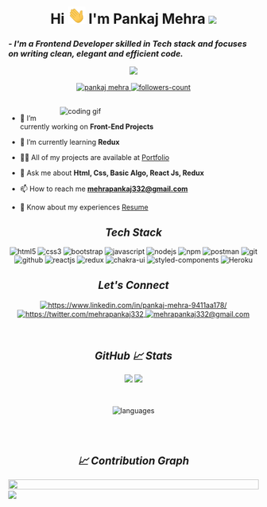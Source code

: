 
<!----------------------------------- Heading Section ------------------------------------>
<h1 align="center">
    Hi
    <img src="https://raw.githubusercontent.com/ABSphreak/ABSphreak/master/gifs/Hi.gif" width="35">
    I'm Pankaj Mehra
    <img src="https://camo.githubusercontent.com/d3359cb00ab0b5ed8f2e1fe3fceb4fbaf3b614340f8c0db99c17b9f50b351770/68747470733a2f2f656d6f6a69732e736c61636b6d6f6a69732e636f6d2f656d6f6a69732f696d616765732f313533313834393433302f343234362f626c6f622d73756e676c61737365732e6769663f31353331383439343330" width="35">
</h1>



<!----------------------------------- About Section ------------------------------------>

<h3>
    <i>- I'm a Frontend Developer skilled in Tech stack and focuses on writing clean, elegant and efficient code.</i>
</h3>

<!----------------------------------- Profile View Section ------------------------------------>

<p align="center">
<a align="center" href="https://github.com/DenverCoder1/readme-typing-svg"><img src="https://readme-typing-svg.herokuapp.com?&font=IBM+Plex+Sans&color=white&size=25&lines=Welcome+to+my+GitHub+Profile!;I'm+a+Full-Stack+Web+Developer." /></a>
</p>

<p align="center">
    <a href="https://github.com/mehrapankaj332">
        <img src="https://komarev.com/ghpvc/?username=mehrapankaj332&label=Profile%20views&color=0e75b6&style=flat" alt="pankaj mehra" />
    </a>
     <a href="https://github.com/mehrapankaj332?tab=followers">
        <img src="https://img.shields.io/github/followers/mehrapankaj332?label=Followers&style=social" alt="followers-count">
    </a>
</p>
<br>
<!-- -----------------------------------about details with resume ---------------------------- -->
<img align="right" alt="coding gif" width="400" src="https://media4.giphy.com/media/qgQUggAC3Pfv687qPC/giphy.gif"/>

- 🔭 I’m currently working on **Front-End Projects**

- 🌱 I’m currently learning **Redux**

- 👨‍💻 All of my projects are available at <a target="_blank" rel="noreferrer" href="">Portfolio</a>

- 💬 Ask me about **Html, Css, Basic Algo, React Js, Redux**

- 📫 How to reach me **mehrapankaj332@gmail.com**

- 📄 Know about my experiences <a target="_blank" rel="noreferrer" href="">Resume</a> 


<!----------------------------------- Tech Stack Section ------------------------------------>

<h2 align="center"><i>Tech Stack</i></h2>
<p align="center">
    <img src="https://img.shields.io/badge/HTML5-E34F26?style=for-the-badge&logo=html5&logoColor=white" alt="html5" />
    <img src="https://img.shields.io/badge/CSS3-1572B6?style=for-the-badge&logo=css3&logoColor=white" alt="css3" />
    <img src="https://img.shields.io/badge/Bootstrap-563D7C?style=for-the-badge&logo=bootstrap&logoColor=white" alt="bootstrap" />
    <img src="https://img.shields.io/badge/JavaScript-323330?style=for-the-badge&logo=javascript&logoColor=F7DF1E" alt="javascript" />
    <img src="https://img.shields.io/badge/Node.js-339933?style=for-the-badge&logo=nodedotjs&logoColor=white" alt="nodejs" />
    <img src="https://img.shields.io/badge/npm-CB3837?style=for-the-badge&logo=npm&logoColor=white" alt="npm" />
    <img src="https://img.shields.io/badge/Postman-FF6C37?style=for-the-badge&logo=Postman&logoColor=white" alt="postman" />
    <img src="https://img.shields.io/badge/Git-f44d27?style=for-the-badge&logo=git&logoColor=white" alt="git" />
    <img src="https://img.shields.io/badge/GitHub-100000?style=for-the-badge&logo=github&logoColor=white" alt="github" />
    <img src="https://img.shields.io/badge/React-20232A?style=for-the-badge&logo=react&logoColor=61DAFB" alt="reactjs" />
    <img src="https://img.shields.io/badge/Redux-593D88?style=for-the-badge&logo=redux&logoColor=white" alt="redux" />
  <img src="https://img.shields.io/badge/Chakra%20UI-3bc7bd?style=for-the-badge&logo=chakraui&logoColor=white" alt="chakra-ui" />
 <img src="https://img.shields.io/badge/styled--components-DB7093?style=for-the-badge&logo=styled-components&logoColor=white" alt="styled-components" />
  <img alt="Heroku" src="https://img.shields.io/badge/-Heroku-430098?style=flat-square&logo=heroku&logoColor=white" height="25px"/
</p>
<br>
<!----------------------------------- Social Media Links Section ------------------------------------>
<h2 align="center"><i>Let's Connect</i></h2>
<p align="center">  
    <a href="https://www.linkedin.com/in/pankaj-mehra-9411aa178/">
        <img align="center" src="https://img.shields.io/badge/LinkedIn-0077B5?style=for-the-badge&logo=linkedin&logoColor=white" alt="https://www.linkedin.com/in/pankaj-mehra-9411aa178/" />
    </a>
    <a href="https://twitter.com/mehrapankaj332">
        <img align="center" src="https://img.shields.io/badge/Twitter-1DA1F2?style=for-the-badge&logo=twitter&logoColor=white" alt="https://twitter.com/mehrapankaj332" />
    </a>
    <a title="mehrapankaj332@gmail.com" href="mailto:mehrapankaj332@gmail.com">
        <img align="center" src="https://img.shields.io/badge/Gmail-D14836?style=for-the-badge&logo=gmail&logoColor=white" alt="mehrapankaj332@gmail.com"/>
    </a>
    
    
</p>
<br>
<!----------------------------------- GitHub Stats Section ------------------------------------>
<h2 align="center"><i>GitHub 📈 Stats</i></h2>
<p align="center"></p>
<p align="center">
  
<p align="center">
  <img width="48%" src="https://github-readme-stats.vercel.app/api?username=mehrapankaj332&show_icons=true&hide_border=true&theme=radical" />
  <img width="48%" src="https://github-readme-streak-stats.herokuapp.com/?user=mehrapankaj332&hide_border=true&theme=radical" />
</p>

<!--   <img align="center" src="https://github-readme-streak-stats.herokuapp.com/?user=mehrapankaj332&&theme=highcontrast" alt="mehrapankaj332"/> -->
  </p>
<p align="center">
</p>
<br>
<!----------------------------------- Tech Languages ------------------------------------>
<p align="center">
<!--   <img align="center" src="https://github-readme-stats.vercel.app/api/top-langs?username=mehrapankaj332&show_icons=true&locale=en&layout=compact&&theme=highcontrast" alt="mehrapankaj332" /> -->
 <img alt="languages" src="https://github-readme-stats.vercel.app/api/top-langs/?username=mehrapankaj332&layout=compact&hide_border=true&theme=radical" />
</p>
<p align="center">
</p>
<br>
<!----------------------------------- Git Status ------------------------------------>
<!-- <p align="center"><img align="center" src="https://github-readme-stats.vercel.app/api?username=mehrapankaj332&show_icons=true&locale=en&&theme=highcontrast" alt="mehrapankaj332" /></p>
<br>
<p align="center"><a href="https://github-profile-trophy.vercel.app/?username=Lokesh777&theme=algolia"><img src="https://github-profile-trophy.vercel.app/?username=mehrapankaj332&theme=algolia" alt="mehrapankaj332" /></a></p> -->
<br>


<!-- ---------------------------------git deposite----------------------------->

<!-- <h2 align="center"><i>📕 Pinned Repositories</i></h2>

<a href="https://github.com/mehrapankaj332/kimayeclone">
  <img align="center" src="https://github-readme-stats.vercel.app/api/pin/?username=mehrapankaj332&repo=kimayeclone&hide_border=true&theme=radical" />
</a>
 -->
<!-- ________________________-____________________contribution___________________________ -->

<h2 align="center"><i>📈 Contribution Graph</i></h2>
 <img align="right" src="https://activity-graph.herokuapp.com/graph?username=mehrapankaj332&theme=react-dark&hide_border=true&area=true&color=BDDFFF&line=6E93B5&point=F4B520" height="10%" width="100%"/> 
 <br>



  
 <img  src="https://raw.githubusercontent.com/Trilokia/Trilokia/379277808c61ef204768a61bbc5d25bc7798ccf1/bottom_header.svg" />

